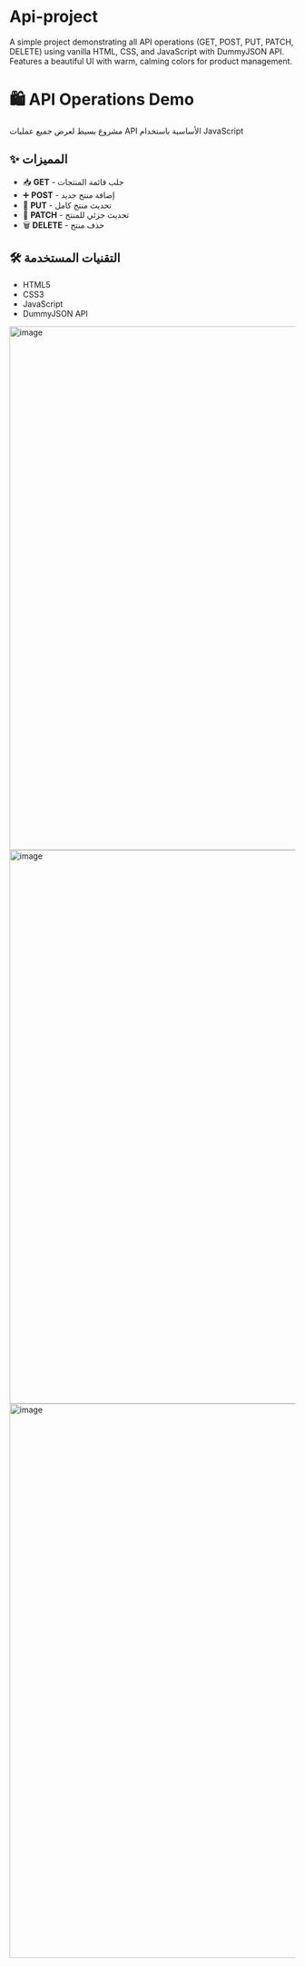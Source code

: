 # Api-project
A simple project demonstrating all API operations (GET, POST, PUT, PATCH, DELETE) using vanilla HTML, CSS, and JavaScript with DummyJSON API. Features a beautiful UI with warm, calming colors for product management.
# 🛍️ API Operations Demo

مشروع بسيط لعرض جميع عمليات API الأساسية باستخدام JavaScript 

## ✨ المميزات
- 📥 **GET** - جلب قائمة المنتجات
- ➕ **POST** - إضافة منتج جديد  
- 🔄 **PUT** - تحديث منتج كامل
- 🔧 **PATCH** - تحديث جزئي للمنتج
- 🗑️ **DELETE** - حذف منتج

## 🛠️ التقنيات المستخدمة

- HTML5
- CSS3 
- JavaScript 
- DummyJSON API
  
<img width="1916" height="923" alt="image" src="https://github.com/user-attachments/assets/b9aaa646-1efa-4521-8d15-e84baa79171f" />
<img width="1919" height="976" alt="image" src="https://github.com/user-attachments/assets/af4ceca7-6eff-4196-a0ce-a9045e1e1f09" />
<img width="1912" height="977" alt="image" src="https://github.com/user-attachments/assets/d2843f38-bfe8-4c14-89a5-1e6d64634264" />
